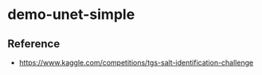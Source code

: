 # demo-unet-simple

## Reference

- https://www.kaggle.com/competitions/tgs-salt-identification-challenge
